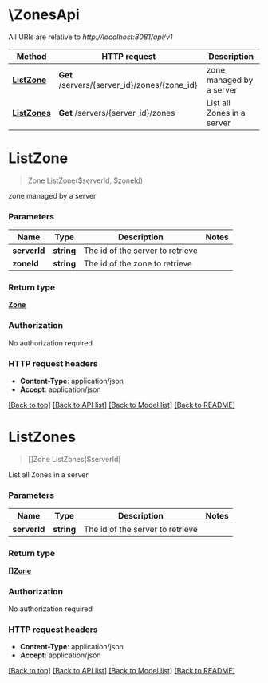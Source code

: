 # \ZonesApi

All URIs are relative to *http://localhost:8081/api/v1*

Method | HTTP request | Description
------------- | ------------- | -------------
[**ListZone**](ZonesApi.md#ListZone) | **Get** /servers/{server_id}/zones/{zone_id} | zone managed by a server
[**ListZones**](ZonesApi.md#ListZones) | **Get** /servers/{server_id}/zones | List all Zones in a server


# **ListZone**
> Zone ListZone($serverId, $zoneId)

zone managed by a server


### Parameters

Name | Type | Description  | Notes
------------- | ------------- | ------------- | -------------
 **serverId** | **string**| The id of the server to retrieve | 
 **zoneId** | **string**| The id of the zone to retrieve | 

### Return type

[**Zone**](Zone.md)

### Authorization

No authorization required

### HTTP request headers

 - **Content-Type**: application/json
 - **Accept**: application/json

[[Back to top]](#) [[Back to API list]](../README.md#documentation-for-api-endpoints) [[Back to Model list]](../README.md#documentation-for-models) [[Back to README]](../README.md)

# **ListZones**
> []Zone ListZones($serverId)

List all Zones in a server


### Parameters

Name | Type | Description  | Notes
------------- | ------------- | ------------- | -------------
 **serverId** | **string**| The id of the server to retrieve | 

### Return type

[**[]Zone**](Zone.md)

### Authorization

No authorization required

### HTTP request headers

 - **Content-Type**: application/json
 - **Accept**: application/json

[[Back to top]](#) [[Back to API list]](../README.md#documentation-for-api-endpoints) [[Back to Model list]](../README.md#documentation-for-models) [[Back to README]](../README.md)

